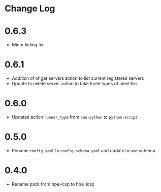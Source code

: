 # Change Log

# 0.6.3

- Minor linting fix

# 0.6.1

- Addition of of get servers action to list current registered servers
- Update to delete server action to take three types of identifier

# 0.6.0

- Updated action `runner_type` from `run-python` to `python-script`

# 0.5.0

- Rename `config.yaml` to `config.schema.yaml` and update to use schema.

# 0.4.0

- Rename pack from hpe-icsp to hpe_icsp
